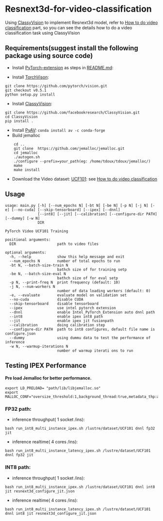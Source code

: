 # Resnext3d-for-video-classification
Using [ClassyVision](https://github.com/facebookresearch/ClassyVision) to implement Resnext3d model, refer to [How to do video classification](https://classyvision.ai/tutorials/video_classification) part, so you can see the details how to do a video classification task using ClassyVision

## Requirements(suggest install the following package using source code)

- Install [PyTorch-extension](https://gitlab.devtools.intel.com/intel-pytorch-extension/ipex-cpu-dev) as steps in [README.md](https://gitlab.devtools.intel.com/intel-pytorch-extension/ipex-cpu-dev#installation):

- Install [TorchVison](https://github.com/pytorch/vision):
```
git clone https://github.com/pytorch/vision.git
git checkout v0.5.1
python setup.py install
```
- Install [ClassyVision](https://github.com/facebookresearch/ClassyVision):
```
git clone https://github.com/facebookresearch/ClassyVision.git
cd ClassyVision
pip install .
```
- Install [PyAV](https://github.com/mikeboers/PyAV): `conda install av -c conda-forge`
- Build jemalloc
```
    cd ..
    git clone  https://github.com/jemalloc/jemalloc.git    
    cd jemalloc 
    ./autogen.sh
    ./configure --prefix=your_path(eg: /home/tdoux/tdoux/jemalloc/)
    make
    make install
```
- Download the Video dataset: [UCF101](https://www.crcv.ucf.edu/data/UCF101.php): see [How to do video classification](https://classyvision.ai/tutorials/video_classification)
  
## Usage
```
usage: main.py [-h] [--num_epochs N] [-bt N] [-be N] [-p N] [-j N] [-e] [--no-cuda] [--skip-tensorboard] [--ipex] [--dnnl]
               [--int8] [--jit] [--calibration] [--configure-dir PATH] [--dummy] [-w N]
               DIR

PyTorch Video UCF101 Training

positional arguments:
  DIR                   path to video files

optional arguments:
  -h, --help            show this help message and exit
  --num_epochs N        number of total epochs to run
  -bt N, --batch-size-train N
                        bathch size of for training setp
  -be N, --batch-size-eval N
                        bathch size of for eval setp
  -p N, --print-freq N  print frequency (default: 10)
  -j N, --num-workers N
                        number of data loading workers (default: 0)
  -e, --evaluate        evaluate model on validation set
  --no-cuda             disable CUDA
  --skip-tensorboard    disable tensorboard
  --ipex                use intel pytorch extension
  --dnnl                enable Intel_PyTorch_Extension auto dnnl path
  --int8                enable ipex int8 path
  --jit                 enable ipex jit fusionpath
  --calibration         doing calibration step
  --configure-dir PATH  path to int8 configures, default file name is configure.json
  --dummy               using dummu data to test the performance of inference
  -w N, --warmup-iterations N
                        number of warmup iterati ons to run
```

## Testing IPEX Performance
#### Pre load Jemalloc for better performance.
```
export LD_PRELOAD= "path/lib/libjemalloc.so"
export MALLOC_CONF="oversize_threshold:1,background_thread:true,metadata_thp:auto,dirty_decay_ms:9000000000,muzzy_decay_ms:9000000000"
```
### FP32 path:
- inference throughput( 1 socket /ins):
```
bash run_int8_multi_instance_ipex.sh /lustre/dataset/UCF101 dnnl fp32 jit
```
- inference realtime( 4 cores /ins):
```
bash run_int8_multi_instance_latency_ipex.sh /lustre/dataset/UCF101 dnnl fp32 jit
```
### INT8 path:
- inference throughput( 1 socket /ins):
```
bash run_int8_multi_instance_ipex.sh /lustre/dataset/UCF101 dnnl int8 jit resnext3d_configure_jit.json
```
- inference realtime( 4 cores /ins):
```
bash run_int8_multi_instance_latency_ipex.sh /lustre/dataset/UCF101 dnnl int8 jit resnext3d_configure_jit.json
```
